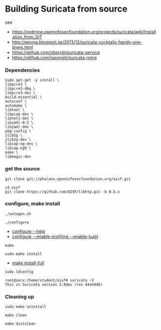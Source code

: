 # Building Suricata from source

see
* https://redmine.openinfosecfoundation.org/projects/suricata/wiki/Installation_from_GIT
* http://pevma.blogspot.se/2013/12/suricata-cocktails-handy-one-liners.html
* https://github.com/obsrvbl/suricata-service
* https://github.com/jasonish/suricata-rpms

### Dependencies

```
sudo apt-get -y install \
libpcre3 \
libpcre3-dbg \
libpcre3-dev \
build-essential \
autoconf \
automake \
libtool \
libpcap-dev \
libnet1-dev \
libyaml-0-2 \
libyaml-dev \
pkg-config \
zlib1g \
zlib1g-dev \
libcap-ng-dev \
libcap-ng0 \
make \
libmagic-dev
```


### get the source
```
git clone git://phalanx.openinfosecfoundation.org/oisf.git
```

```
cd oisf
git clone https://github.com/OISF/libhtp.git -b 0.5.x
```
### configure, make install

```
./autogen.sh
```

```
./configure
```

* [configure --help](/suricata/day_1/ConfigureHelp.md)
* [configure --enable-profiling --enable-luajit](/suricata/day_1/ConfigureProfilingLuaJit.md)

```
make
```

```
sudo make install
```

* [make install-full](/suricata/day_1/MakeInstallFull.md)


```
sudo ldconfig
```

```
root@secx:/home/student/oisf# suricata -V
This is Suricata version 3.0dev (rev 44a444b)
```

### Cleaning up

```
sudo make uninstall
```

```
make clean
```

```
make distclean
```